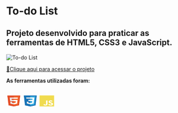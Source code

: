 ## <h1>To-do List</h1>
<h2>Projeto desenvolvido para praticar as ferramentas de HTML5, CSS3 e JavaScript.</h2>

<img align="center" alt="To-do List" src="https://i.postimg.cc/nVTCG596/projeto-to-do-list.png">

[🔗Clique aqui para acessar o projeto](https://davivieira10.github.io/to-do-list/)

<b>As ferramentas utilizadas foram:</b>
<div style="display: inline_block"><br>
  <img align="center" alt="Davi-HTML" height="30" width="40" src="https://raw.githubusercontent.com/devicons/devicon/master/icons/html5/html5-original.svg">
  <img align="center" alt="Davi-CSS" height="30" width="40" src="https://raw.githubusercontent.com/devicons/devicon/master/icons/css3/css3-original.svg">
  <img align="center" alt="Davi-Js" height="30" width="40" src="https://raw.githubusercontent.com/devicons/devicon/master/icons/javascript/javascript-plain.svg">
</div>

